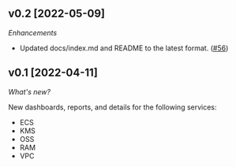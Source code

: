 ## v0.2 [2022-05-09]

_Enhancements_

- Updated docs/index.md and README to the latest format. ([#56](https://github.com/turbot/steampipe-mod-alicloud-insights/pull/56))

## v0.1 [2022-04-11]

_What's new?_

New dashboards, reports, and details for the following services:
- ECS
- KMS
- OSS
- RAM
- VPC
